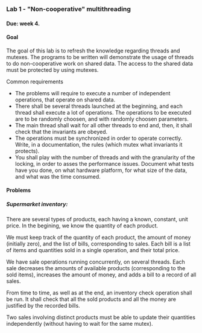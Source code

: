 ### Lab 1 - "Non-cooperative" multithreading
#### Due: week 4.
#### Goal
The goal of this lab is to refresh the knowledge regarding threads and mutexes.
The programs to be written will demonstrate the usage of threads to do non-cooperative work on shared data. The access to the shared data must be protected by using mutexes.

Common requirements
* The problems will require to execute a number of independent operations, that operate on shared data.
* There shall be several threads launched at the beginning, and each thread shall execute a lot of operations. The operations to be executed are to be randomly choosen, and with randomly choosen parameters.
* The main thread shall wait for all other threads to end and, then, it shall check that the invariants are obeyed.
* The operations must be synchronized in order to operate correctly. Write, in a documentation, the rules (which mutex what invariants it protects).
* You shall play with the number of threads and with the granularity of the locking, in order to asses the performance issues. Document what tests have you done, on what hardware platform, for what size of the data, and what was the time consumed.

#### Problems
##### Supermarket inventory:
There are several types of products, each having a known, constant, unit price. In the begining, we know the quantity of each product.

We must keep track of the quantity of each product, the amount of money (initially zero), and the list of bills, corresponding to sales. Each bill is a list of items and quantities sold in a single operation, and their total price.

We have sale operations running concurrently, on several threads. Each sale decreases the amounts of available products (corresponding to the sold items), increases the amount of money, and adds a bill to a record of all sales.

From time to time, as well as at the end, an inventory check operation shall be run. It shall check that all the sold products and all the money are justified by the recorded bills.

Two sales involving distinct products must be able to update their quantities independently (without having to wait for the same mutex).
